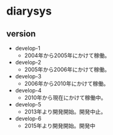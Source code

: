 # diarysys

## version
* develop-1
    * 2004年から2005年にかけて稼働。
* develop-2
    * 2005年から2006年にかけて稼働。
* develop-3
    * 2006年から2010年にかけて稼働。
* develop-4
    * 2010年から現在にかけて稼働中。
* develop-5
    * 2013年より開発開始。開発中止。
* develop-6
    * 2015年より開発開始。開発中